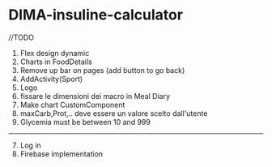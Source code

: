 # DIMA-insuline-calculator

//TODO 
1. Flex design dynamic
2. Charts in FoodDetails
3. Remove up bar on pages (add button to go back)
5. AddActivity(Sport)
7. Logo
10. fissare le dimensioni dei macro in Meal Diary
12. Make chart CustomComponent
13. maxCarb,Prot,.. deve essere un valore scelto dall'utente
14. Glycemia must be between 10 and 999

--------
7. Log in
8. Firebase implementation